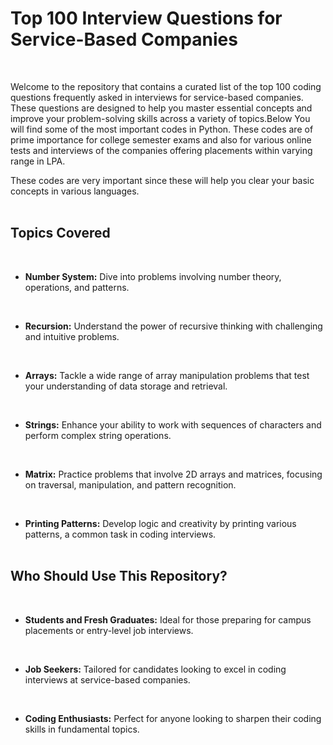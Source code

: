 # Top 100 Interview Questions for Service-Based Companies
<br>

Welcome to the repository that contains a curated list of the top 100 coding questions frequently asked in interviews for service-based companies. These questions are designed to help you master essential concepts and improve your problem-solving skills across a variety of topics.Below You will find some of the most important codes in Python. These codes are of prime importance for college semester exams and also for various online tests and interviews of the companies offering placements within varying range in LPA.

These codes are very important since these will help you clear your basic concepts in various languages.<br><br>

## Topics Covered
<br>

- **Number System:** Dive into problems involving number theory, operations, and patterns.<br>
<br>

- **Recursion:** Understand the power of recursive thinking with challenging and intuitive problems.<br>
<br>

- **Arrays:** Tackle a wide range of array manipulation problems that test your understanding of data storage and retrieval.<br>
<br>

- **Strings:** Enhance your ability to work with sequences of characters and perform complex string operations.<br>
<br>

- **Matrix:** Practice problems that involve 2D arrays and matrices, focusing on traversal, manipulation, and pattern recognition.<br>
<br>

- **Printing Patterns:** Develop logic and creativity by printing various patterns, a common task in coding interviews.<br><br>

## Who Should Use This Repository?
<br>

- **Students and Fresh Graduates:** Ideal for those preparing for campus placements or entry-level job interviews.<br>
<br>

- **Job Seekers:** Tailored for candidates looking to excel in coding interviews at service-based companies.<br>
<br>

- **Coding Enthusiasts:** Perfect for anyone looking to sharpen their coding skills in fundamental topics.<br><br>

